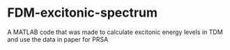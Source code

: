 # FDM-excitonic-spectrum
A MATLAB code that was made to calculate excitonic energy levels in TDM and use the data in paper for PRSA
